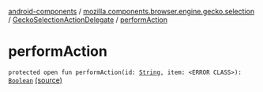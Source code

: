 [android-components](../../index.md) / [mozilla.components.browser.engine.gecko.selection](../index.md) / [GeckoSelectionActionDelegate](index.md) / [performAction](./perform-action.md)

# performAction

`protected open fun performAction(id: `[`String`](https://kotlinlang.org/api/latest/jvm/stdlib/kotlin/-string/index.html)`, item: <ERROR CLASS>): `[`Boolean`](https://kotlinlang.org/api/latest/jvm/stdlib/kotlin/-boolean/index.html) [(source)](https://github.com/mozilla-mobile/android-components/blob/master/components/browser/engine-gecko-beta/src/main/java/mozilla/components/browser/engine/gecko/selection/GeckoSelectionActionDelegate.kt#L60)